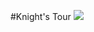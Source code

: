 #Knight's Tour
<img src="https://github.com/zxspring21/dataStructure/new/master/AlgoDataStructurePrac/Knight's%20Tour/1.png">
